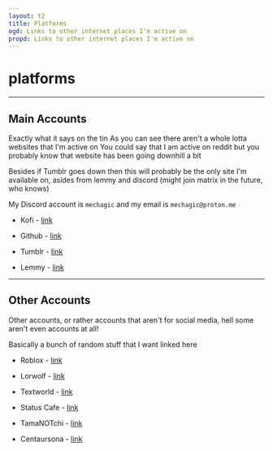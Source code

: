 ```yaml
---
layout: t2
title: Platforms
ogd: Links to other internet places I'm active on
propd: Links to other internet places I'm active on
---
```

# platforms

---

##  Main Accounts <i class="ph ph-suitcase"></i>

Exactly what it says on the tin
As you can see there aren't a whole lotta websites that I'm active on
You could say that I am active on reddit but you probably know that website has been going downhill a bit

Besides if Tumblr goes down then this will probably be the only site I'm available on, asides from lemmy and discord (might join matrix in the future, who knows)

My Discord account is `mechagic` and my email is `mechagic@proton.me `

- Kofi - [link <i class="ph ph-link"></i>](https://ko-fi.com/mechagic)

- Github - [link <i class="ph ph-link"></i>](https://github.com/GenoTheMundane/)

- Tumblr - [link <i class="ph ph-link"></i>](https://mechagic.tumblr.com/)

- Lemmy - [link <i class="ph ph-link"></i>](https://lemmy.world/u/MECHAGIC)

---

## Other Accounts <i class="ph ph-briefcase-metal"></i>

Other accounts, or rather accounts that aren't for social media, hell some aren't even accounts at all!

Basically a bunch of random stuff that I want linked here

- Roblox - [link <i class="ph ph-link"></i>](https://www.roblox.com/users/5763807601/profile)

- Lorwolf - [link <i class="ph ph-link"></i>]( https://www.lorwolf.com/Play/ViewUser?id=14297)

- Textworld - [link <i class="ph ph-link"></i>](https://www.yourworldoftext.com/~mechagic/)

- Status Cafe - [link <i class="ph ph-link"></i>](https://status.cafe/users/mechagic)

- TamaNOTchi - [link <i class="ph ph-link"></i>](https://tamanotchi.world/u/7533)

- Centaursona - [link <i class="ph ph-link"></i>](https://perchance.org/centaursona-generator)